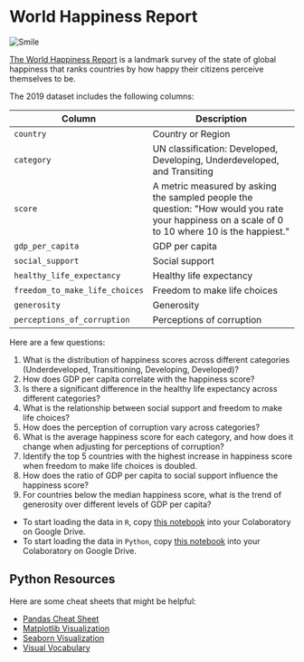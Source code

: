 # World Happiness Report

![Smile](https://media.gettyimages.com/id/1555101635/photo/smile-face-in-neon-lights-agains-dark-wall.jpg?s=2048x2048&w=gi&k=20&c=l0ANQWGs8G50klc-J4yq1f8xgYgViwmVBuKdha3saKI=)

[The World Happiness Report](https://worldhappiness.report/) is a landmark survey of the state of global happiness that ranks countries by how happy their citizens perceive themselves to be.

The 2019 dataset includes the following columns:

| Column | Description |
| -- | -- |
| `country` | Country or Region |
| `category` | UN classification: Developed, Developing, Underdeveloped, and Transiting |
| `score` | A metric measured by asking the sampled people the question: "How would you rate your happiness on a scale of 0 to 10 where 10 is the happiest." |
| `gdp_per_capita` | GDP per capita |
| `social_support` | Social support |
| `healthy_life_expectancy` | Healthy life expectancy |
| `freedom_to_make_life_choices` | Freedom to make life choices |
| `generosity` | Generosity |
| `perceptions_of_corruption` | Perceptions of corruption |


Here are a few questions:

1. What is the distribution of happiness scores across different categories (Underdeveloped, Transitioning, Developing, Developed)?
2. How does GDP per capita correlate with the happiness score?
3. Is there a significant difference in the healthy life expectancy across different categories?
4. What is the relationship between social support and freedom to make life choices?
5. How does the perception of corruption vary across categories?
6. What is the average happiness score for each category, and how does it change when adjusting for perceptions of corruption?
7. Identify the top 5 countries with the highest increase in happiness score when freedom to make life choices is doubled.
8. How does the ratio of GDP per capita to social support influence the happiness score?
9. For countries below the median happiness score, what is the trend of generosity over different levels of GDP per capita?


- To start loading the data in `R`, copy [this notebook](happiness.ipynb) into your Colaboratory on Google Drive.
- To start loading the data in `Python`, copy [this notebook](happiness_py.ipynb) into your Colaboratory on Google Drive.


## Python Resources
Here are some cheat sheets that might be helpful:
- [Pandas Cheat Sheet](https://github.com/ahmedmoustafa/AUC-DSCI1412-Spring2024/blob/main/examples/maternal-smoking/resources/Python_Pandas_Cheat_Sheet.pdf)
- [Matplotlib Visualization](https://github.com/ahmedmoustafa/AUC-DSCI1412-Spring2024/blob/main/examples/maternal-smoking/resources/Python_Matplotlib_Cheat_Sheet.pdf)
- [Seaborn Visualization](https://github.com/ahmedmoustafa/AUC-DSCI1412-Spring2024/blob/main/examples/maternal-smoking/resources/Python_Seaborn_Cheat_Sheet.pdf)
- [Visual Vocabulary](https://github.com/ahmedmoustafa/AUC-DSCI1412-Spring2024/blob/main/examples/maternal-smoking/resources/visual-vocabulary.pdf)
